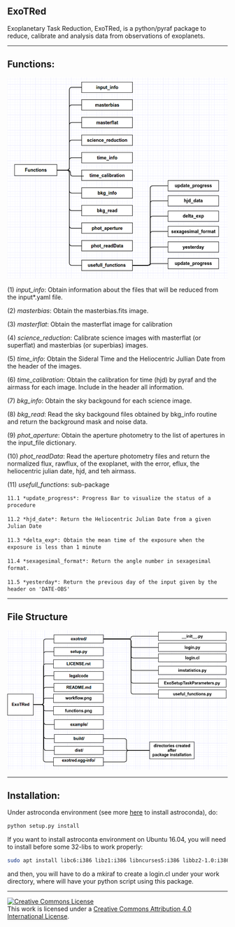 ## ExoTRed
Exoplanetary Task Reduction, ExoTRed, is a python/pyraf package to reduce, calibrate and analysis data from observations of exoplanets.
___

## Functions:

![functions](./functions.png)

(1) *input_info*: Obtain information about the files that will be reduced from the input*.yaml file.

(2) *masterbias*: Obtain the masterbias.fits image.

(3) *masterflat*: Obtain the masterflat image for calibration

(4) *science_reduction*: Calibrate science images with masterflat (or superflat) and masterbias (or superbias) images.

(5) *time_info*: Obtain the Sideral Time and the Heliocentric Jullian Date from the header of the images.

(6) *time_calibration*: Obtain the calibration for time (hjd) by pyraf and the airmass for each image. Include in the header all information.

(7) *bkg_info*: Obtain the sky backgound for each science image.

(8) *bkg_read*: Read the sky backgound files obtained by bkg_info routine and return the background mask and noise data.

(9) *phot_aperture*: Obtain the aperture photometry to the list of apertures in the input_file dictionary.

(10) *phot_readData*: Read the aperture photometry files and return the normalized flux, rawflux, of the exoplanet, with the error, eflux, the heliocentric julian date, hjd, and teh airmass.

(11) *usefull_functions*: sub-package
	
	11.1 *update_progress*: Progress Bar to visualize the status of a procedure
	
	11.2 *hjd_date*: Return the Heliocentric Julian Date from a given Julian Date
	
	11.3 *delta_exp*: Obtain the mean time of the exposure when the exposure is less than 1 minute
	
	11.4 *sexagesimal_format*: Return the angle number in sexagesimal format.
	
	11.5 *yesterday*: Return the previous day of the input given by the header on 'DATE-OBS'
___

## File Structure

![workflow](./workflow.png)
___

## Installation:

Under astroconda environment (see more [here][astrconda] to install astroconda), do:

```python
python setup.py install
```

If you want to install astroconta environment on Ubuntu 16.04, you will need to install before some 32-libs to work properly:

```bash
sudo apt install libc6:i386 libz1:i386 libncurses5:i386 libbz2-1.0:i386 libuuid1:i386 libxcb1:i386 libxmu6:i386
```
and then, you will have to do a mkiraf to create a login.cl under your work directory, where will have your python script using this package.

___


<a rel="license" href="http://creativecommons.org/licenses/by/4.0/"><img alt="Creative Commons License" style="border-width:0" src="https://i.creativecommons.org/l/by/4.0/88x31.png" /></a><br />This work is licensed under a <a rel="license" href="http://creativecommons.org/licenses/by/4.0/">Creative Commons Attribution 4.0 International License</a>.


[astrconda]: http://astroconda.readthedocs.io/en/latest/]